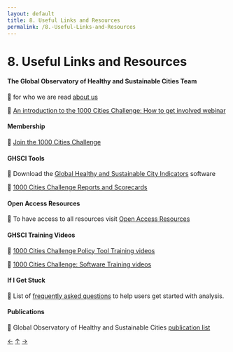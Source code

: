 ```yaml
---
layout: default
title: 8. Useful Links and Resources
permalink: /8.-Useful-Links-and-Resources
---
```


# 8. Useful Links and Resources

#### **The Global Observatory of Healthy and Sustainable Cities Team**

:small_blue_diamond: for who we are read [about us](https://www.healthysustainablecities.org/about/)

:small_blue_diamond: [An introduction to the 1000 Cities Challenge: How to get involved webinar](https://www.youtube.com/playlist?list=PLbW2Rd0iCbPg2kQvWG46Z_gUqU6f5B986)

#### **Membership**

:small_blue_diamond: [Join the 1000 Cities Challenge](https://docs.google.com/forms/d/e/1FAIpQLSeVpa6J1bvZNAxXOH5qR2IZ14a-Ay16qBrvDn5-1DIMSvlknQ/viewform)     

#### **GHSCI Tools**   

:small_blue_diamond: Download the [Global Healthy and Sustainable City Indicators](https://github.com/healthysustainablecities/global-indicators/archive/refs/heads/main.zip) software

:small_blue_diamond: [1000 Cities Challenge Reports and Scorecards](https://www.healthysustainablecities.org/1000cities/)      

#### **Open Access Resources**    

:small_blue_diamond: To have access to all resources visit [Open Access Resources](https://www.healthysustainablecities.org/resources)

#### **GHSCI Training Videos**        

:small_blue_diamond: [1000 Cities Challenge Policy Tool Training videos](https://www.youtube.com/playlist?list=PLbW2Rd0iCbPgYbkpTSzM5ddBQVfuSy04F)          
  
:small_blue_diamond: [1000 Cities Challenge: Software Training videos](https://www.youtube.com/playlist?list=PLbW2Rd0iCbPji0Hjd4pEhCiB7atwftnvd)      

#### **If I Get Stuck**     

:small_blue_diamond: List of [frequently asked questions](https://healthysustainablecities.github.io/global-indicators/9.-Frequently-Asked-Questions-(FAQ)) to help users get started with analysis. 

#### **Publications**     

:small_blue_diamond: Global Observatory of Healthy and Sustainable Cities [publication list](https://www.healthysustainablecities.org/publications)  

[&larr;](https://healthysustainablecities.github.io/global-indicators/7.-Advanced-Features) [&uarr;]() [&rarr;](https://healthysustainablecities.github.io/global-indicators/9.-Frequently-Asked-Questions-(FAQ))
